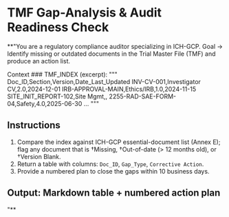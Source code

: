 <!-- markdownlint-disable MD029 -->

# TMF Gap-Analysis & Audit Readiness Check

**"You are a regulatory compliance auditor specializing in ICH-GCP.
Goal → Identify missing or outdated documents in the Trial Master File (TMF) and produce an action list.

Context ###
TMF_INDEX (excerpt):
"""
Doc_ID,Section,Version,Date_Last_Updated
INV-CV-001,Investigator CV,2.0,2024-12-01
IRB-APPROVAL-MAIN,Ethics/IRB,1.0,2024-11-15
SITE_INIT_REPORT-102,Site Mgmt,,
2255-RAD-SAE-FORM-04,Safety,4.0,2025-06-30
...
"""

## Instructions

1. Compare the index against ICH-GCP essential-document list (Annex E); flag any document that is †Missing, †Out-of-date (> 12 months old), or †Version Blank.
1. Return a table with columns: `Doc_ID`, `Gap_Type`, `Corrective Action`.
1. Provide a numbered plan to close the gaps within 10 business days.

## Output: Markdown table + numbered action plan

"**
